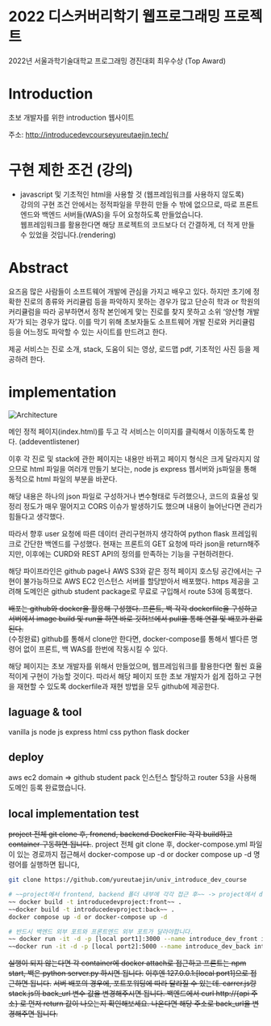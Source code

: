 # 2022 디스커버리학기 웹프로그래밍 프로젝트  
2022년 서울과학기술대학교 프로그래밍 경진대회 최우수상 (Top Award)

# Introduction
초보 개발자를 위한 introduction 웹사이트

주소: http://introducedevcourseyureutaejin.tech/  

# 구현 제한 조건 (강의)  
- javascript 및 기초적인 html을 사용할 것 (웹프레임워크를 사용하지 않도록)  
강의의 구현 조건 안에서는 정적파일을 무한히 만들 수 밖에 없으므로, 따로 프론트엔드와 백엔드 서버들(WAS)을 두어 요청하도록 만들었습니다.  
웹프레임워크를 활용한다면 해당 프로젝트의 코드보다 더 간결하게, 더 적게 만들 수 있었을 것입니다.(rendering)

# Abstract
요즈음 많은 사람들이 소프트웨어 개발에 관심을 가지고 배우고 있다. 하지만 초기에 정확한 진로의 종류와 커리큘럼 등을 파악하지 못하는 경우가 많고 단순히 학과 or 학원의 커리큘럼을 따라 공부하면서 정작 본인에게 맞는 진로를 찾지 못하고 소위 ‘양산형 개발자’가 되는 경우가 많다. 이를 막기 위해 초보자들도 소프트웨어 개발 진로와 커리큘럼 등을 어느정도 파악할 수 있는 사이트를 만드려고 한다.

제공 서비스는 진로 소개, stack, 도움이 되는 영상, 로드맵 pdf, 기초적인 사진 등을 제공하려 한다.

# implementation
![Architecture](https://user-images.githubusercontent.com/85734054/186342042-266b75b4-fc67-4372-8b5a-f6e81cd02384.PNG)

메인 정적 페이지(index.html)를 두고 각 서비스는 이미지를 클릭해서 이동하도록 한다. (addeventlistener)

이후 각 진로 및 stack에 관한 페이지는 내용만 바뀌고 페이지 형식은 크게 달라지지 않으므로 html 파일을 여러개 만들기 보다는, node js express 웹서버와 js파일을 통해 동적으로 html 파일의 부분을 바꾼다.

해당 내용은 하나의 json 파일로 구성하거나 변수형태로 두려했으나, 코드의 효율성 및 정리 정도가 매우 떨어지고 CORS 이슈가 발생하기도 했으며 내용이 늘어난다면 관리가 힘들다고 생각했다.

따라서 향후 user 요청에 따른 데이터 관리구현까지 생각하여 python flask 프레임워크로 간단한 백엔드를 구성했다. 현재는 프론트의 GET 요청에 따라 json을 return해주지만, 이후에는 CURD와 REST API의 정의를 만족하는 기능을 구현하려한다.

해당 파이프라인은 github page나 AWS S3와 같은 정적 페이지 호스팅 공간에서는 구현이 불가능하므로 AWS EC2 인스턴스 서버를  할당받아서 배포했다. https 제공을 고려해 도메인은 github student package로 무료로 구입해서 route 53에 등록했다.

~~배포는 github와 docker을 활용해 구성했다. 프론트, 백 각각 dockerfile을 구성하고 서버에서 image build 및 run을 하면 바로 깃허브에서 pull을 통해 연결 및 배포가 완료된다.~~  
(수정완료) github를 통해서 clone만 한다면, docker-compose를 통해서 별다른 명령어 없이 프론트, 백 WAS를 한번에 작동시킬 수 있다.  

해당 페이지는 초보 개발자를 위해서 만들었으며, 웹프레임워크를 활용한다면 훨씬 효율적이게 구현이 가능할 것이다. 따라서 해당 페이지 또한 초보 개발자가 쉽게 접하고 구현을 재현할 수 있도록 dockerfile과 재현 방법을 모두 github에 제공한다.


## laguage & tool
vanilla js
node js express
html
css
python
flask
docker

## deploy
aws ec2
domain => github student pack
인스턴스 할당하고 router 53을 사용해 도메인 등록 완료했습니다.

## local implementation test
~~project 전체 git clone 후, fronend, backend DockerFile 각각 build하고 container 구동하면 됩니다.~~. 
project 전체 git clone 후, docker-compose.yml 파일이 있는 경로까지 접근해서 docker-compose up -d or docker compose up -d 명령어를 실행하면 됩니다,

```sh
git clone https://github.com/yureutaejin/univ_introduce_dev_course

# ~~project에서 frontend, backend 폴더 내부에 각각 접근 후~~ -> project에서 docker-compose.yml있는 경로 접근 후  
~~ docker build -t introducedevproject:front~~ .
~~docker build -t introducedevproject:back~~ . 
docker compose up -d or docker-compose up -d

# 반드시 백엔드 외부 포트와 프론트엔드 외부 포트가 달라야합니다.
~~ docker run -it -d -p [local port1]:3000 --name introduce_dev_front introducedevproject:front~~
~~docker run -it -d -p [local port2]:5000 --name introduce_dev_back introducedevproject:back~~
```

~~실행이 되지 않는다면 각 container에 docker attach로 접근하고 프론트는 npm start, 백은 python server.py 하시면 됩니다.~~
~~이후엔 127.0.0.1:[local port1]으로 접근하면 됩니다.~~
~~서버 배포의 경우에, 포트포워딩에 따라 달라질 수 있는데. carrer.js랑 stack.js의 back_url 변수 값을 변경해주시면 됩니다. 백엔드에서 curl http://{api 주소} 로 먼저 return 값이 나오는지 확인해보세요. 나온다면 해당 주소로 back_url을 변경해주면 됩니다.~~

